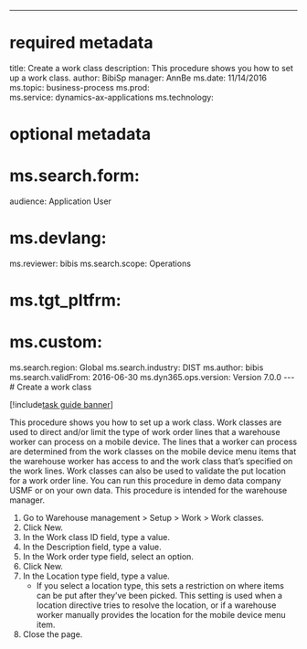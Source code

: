 --- 
# required metadata 
 
title: Create a work class
description: This procedure shows you how to set up a work class. 
author: BibiSp
manager: AnnBe 
ms.date: 11/14/2016
ms.topic: business-process 
ms.prod:  
ms.service: dynamics-ax-applications 
ms.technology:  
 
# optional metadata 
 
# ms.search.form:   
audience: Application User 
# ms.devlang:  
ms.reviewer: bibis
ms.search.scope: Operations 
# ms.tgt_pltfrm:  
# ms.custom:  
ms.search.region: Global
ms.search.industry: DIST
ms.author: bibis
ms.search.validFrom: 2016-06-30 
ms.dyn365.ops.version: Version 7.0.0 
---# Create a work class

[!include[task guide banner](../../includes/task-guide-banner.md)]

This procedure shows you how to set up a work class. Work classes are used to direct and/or limit the type of work order lines that a warehouse worker can process on a mobile device. The lines that a worker can process are determined from the work classes on the mobile device menu items that the warehouse worker has access to and the work class that’s specified on the work lines. Work classes can also be used to validate the put location for a work order line. You can run this procedure in demo data company USMF or on your own data. This procedure is intended for the warehouse manager.

1. Go to Warehouse management > Setup > Work > Work classes.
2. Click New.
3. In the Work class ID field, type a value.
4. In the Description field, type a value.
5. In the Work order type field, select an option.
6. Click New.
7. In the Location type field, type a value.
    * If you select a location type, this sets a restriction on where items can be put after they’ve been picked. This setting is used when a location directive tries to resolve the location, or if a warehouse worker manually provides the location for the mobile device menu item.  
8. Close the page.

